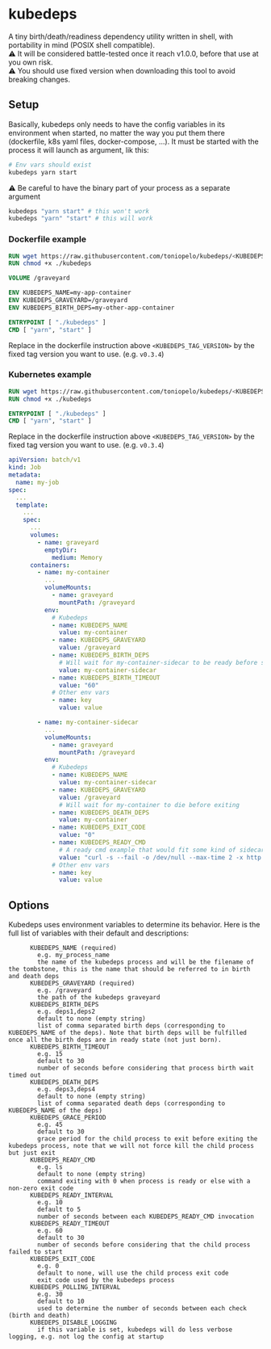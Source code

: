 # kubedeps
A tiny birth/death/readiness dependency utility written in shell, with portability in mind (POSIX shell compatible).\
:warning: It will be considered battle-tested once it reach v1.0.0, before that use at you own risk.\
:warning: You should use fixed version when downloading this tool to avoid breaking changes.

## Setup

 Basically, kubedeps only needs to have the config variables in its environment when started, no matter the way you put them there (dockerfile, k8s yaml files, docker-compose, ...).
 It must be started with the process it will launch as argument, lik this:
 ```sh
 # Env vars should exist
 kubedeps yarn start
 ```

 :warning: Be careful to have the binary part of your process as a separate argument
 ```sh
 kubedeps "yarn start" # this won't work
 kubedeps "yarn" "start" # this will work 
 ```

### Dockerfile example
```Dockerfile
RUN wget https://raw.githubusercontent.com/toniopelo/kubedeps/<KUBEDEPS_TAG_VERSION>/kubedeps
RUN chmod +x ./kubedeps

VOLUME /graveyard

ENV KUBEDEPS_NAME=my-app-container
ENV KUBEDEPS_GRAVEYARD=/graveyard
ENV KUBEDEPS_BIRTH_DEPS=my-other-app-container

ENTRYPOINT [ "./kubedeps" ]
CMD [ "yarn", "start" ]
```

Replace in the dockerfile instruction above `<KUBEDEPS_TAG_VERSION>` by the fixed tag version you want to use. (e.g. `v0.3.4`)


### Kubernetes example
```Dockerfile
RUN wget https://raw.githubusercontent.com/toniopelo/kubedeps/<KUBEDEPS_TAG_VERSION>/kubedeps
RUN chmod +x ./kubedeps

ENTRYPOINT [ "./kubedeps" ]
CMD [ "yarn", "start" ]
```

Replace in the dockerfile instruction above `<KUBEDEPS_TAG_VERSION>` by the fixed tag version you want to use. (e.g. `v0.3.4`)

```yaml
apiVersion: batch/v1
kind: Job
metadata:
  name: my-job
spec:
  ...
  template:
    ...
    spec:
      ...
      volumes:
        - name: graveyard
          emptyDir:
            medium: Memory
      containers:
        - name: my-container
          ...
          volumeMounts:
            - name: graveyard
              mountPath: /graveyard
          env:
            # Kubedeps
            - name: KUBEDEPS_NAME
              value: my-container
            - name: KUBEDEPS_GRAVEYARD
              value: /graveyard
            - name: KUBEDEPS_BIRTH_DEPS
              # Will wait for my-container-sidecar to be ready before starting
              value: my-container-sidecar
            - name: KUBEDEPS_BIRTH_TIMEOUT
              value: "60"
            # Other env vars
            - name: key
              value: value

        - name: my-container-sidecar
          ...
          volumeMounts:
            - name: graveyard
              mountPath: /graveyard
          env:
            # Kubedeps
            - name: KUBEDEPS_NAME
              value: my-container-sidecar
            - name: KUBEDEPS_GRAVEYARD
              value: /graveyard
              # Will wait for my-container to die before exiting
            - name: KUBEDEPS_DEATH_DEPS
              value: my-container
            - name: KUBEDEPS_EXIT_CODE
              value: "0"
            - name: KUBEDEPS_READY_CMD
              # A ready cmd example that would fit some kind of sidecar proxy
              value: "curl -s --fail -o /dev/null --max-time 2 -x http://127.0.0.1:4562 http://google.com"
            # Other env vars
            - name: key
              value: value
```

## Options

Kubedeps uses environment variables to determine its behavior.
Here is the full list of variables with their default and descriptions:

```
      KUBEDEPS_NAME (required)
        e.g. my_process_name
        the name of the kubedeps process and will be the filename of the tombstone, this is the name that should be referred to in birth and death deps
      KUBEDEPS_GRAVEYARD (required)
        e.g. /graveyard
        the path of the kubedeps graveyard
      KUBEDEPS_BIRTH_DEPS
        e.g. deps1,deps2
        default to none (empty string)
        list of comma separated birth deps (corresponding to KUBEDEPS_NAME of the deps). Note that birth deps will be fulfilled once all the birth deps are in ready state (not just born).
      KUBEDEPS_BIRTH_TIMEOUT
        e.g. 15
        default to 30
        number of seconds before considering that process birth wait timed out
      KUBEDEPS_DEATH_DEPS
        e.g. deps3,deps4
        default to none (empty string)
        list of comma separated death deps (corresponding to KUBEDEPS_NAME of the deps)
      KUBEDEPS_GRACE_PERIOD
        e.g. 45
        default to 30
        grace period for the child process to exit before exiting the kubedeps process, note that we will not force kill the child process but just exit
      KUBEDEPS_READY_CMD
        e.g. ls
        default to none (empty string)
        command exiting with 0 when process is ready or else with a non-zero exit code
      KUBEDEPS_READY_INTERVAL
        e.g. 10
        default to 5
        number of seconds between each KUBEDEPS_READY_CMD invocation
      KUBEDEPS_READY_TIMEOUT
        e.g. 60
        default to 30
        number of seconds before considering that the child process failed to start
      KUBEDEPS_EXIT_CODE
        e.g. 0
        default to none, will use the child process exit code
        exit code used by the kubedeps process
      KUBEDEPS_POLLING_INTERVAL
        e.g. 30
        default to 10
        used to determine the number of seconds between each check (birth and death)
      KUBEDEPS_DISABLE_LOGGING
        if this variable is set, kubedeps will do less verbose logging, e.g. not log the config at startup
```
